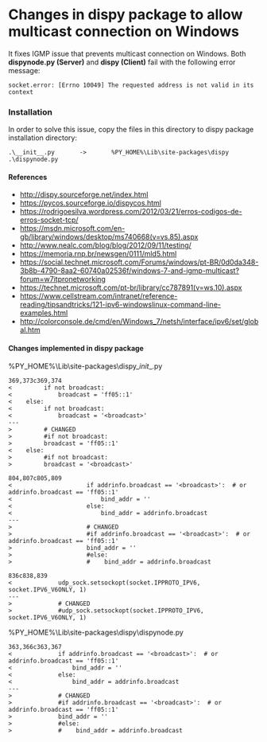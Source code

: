 # Changes in dispy package to allow multicast connection on Windows

It fixes IGMP issue that prevents multicast connection on Windows. Both **dispynode.py (Server)** and **dispy (Client)** fail with the following error message:

    socket.error: [Errno 10049] The requested address is not valid in its context

### Installation
In order to solve this issue, copy the files in this directory to dispy package installation directory:

    .\__init__.py       ->       %PY_HOME%\Lib\site-packages\dispy
    .\dispynode.py

#### References

* http://dispy.sourceforge.net/index.html
* https://pycos.sourceforge.io/dispycos.html
* https://rodrigoesilva.wordpress.com/2012/03/21/erros-codigos-de-erros-socket-tcp/
* https://msdn.microsoft.com/en-gb/library/windows/desktop/ms740668(v=vs.85).aspx
* http://www.nealc.com/blog/blog/2012/09/11/testing/
* https://memoria.rnp.br/newsgen/0111/mld5.html
* https://social.technet.microsoft.com/Forums/windows/pt-BR/0d0da348-3b8b-4790-8aa2-60740a02536f/windows-7-and-igmp-multicast?forum=w7itpronetworking
* https://technet.microsoft.com/pt-br/library/cc787891(v=ws.10).aspx
* https://www.cellstream.com/intranet/reference-reading/tipsandtricks/121-ipv6-windowslinux-command-line-examples.html
* http://colorconsole.de/cmd/en/Windows_7/netsh/interface/ipv6/set/global.htm

#### Changes implemented in dispy package

%PY_HOME%\Lib\site-packages\dispy\__init__.py

    369,373c369,374
    <         if not broadcast:
    <             broadcast = 'ff05::1'
    <    else:
    <         if not broadcast:
    <             broadcast = '<broadcast>'
    ---
    >         # CHANGED
    >         #if not broadcast:
    >         broadcast = 'ff05::1'
    <    else:
    >         #if not broadcast:
    >         broadcast = '<broadcast>'

    804,807c805,809
    <                     if addrinfo.broadcast == '<broadcast>':  # or addrinfo.broadcast == 'ff05::1'
    <                         bind_addr = ''
    <                     else:
    <                         bind_addr = addrinfo.broadcast
    ---
    >                     # CHANGED
    >                     #if addrinfo.broadcast == '<broadcast>':  # or addrinfo.broadcast == 'ff05::1'
    >                     bind_addr = ''
    >                     #else:
    >                     #    bind_addr = addrinfo.broadcast

    836c838,839
    <             udp_sock.setsockopt(socket.IPPROTO_IPV6, socket.IPV6_V6ONLY, 1)
    ---
    >             # CHANGED
    >             #udp_sock.setsockopt(socket.IPPROTO_IPV6, socket.IPV6_V6ONLY, 1)

%PY_HOME%\Lib\site-packages\dispy\dispynode.py

    363,366c363,367
    <             if addrinfo.broadcast == '<broadcast>':  # or addrinfo.broadcast == 'ff05::1'
    <                 bind_addr = ''
    <             else:
    <                 bind_addr = addrinfo.broadcast
    ---
    >             # CHANGED
    >             #if addrinfo.broadcast == '<broadcast>':  # or addrinfo.broadcast == 'ff05::1'
    >             bind_addr = ''
    >             #else:
    >             #    bind_addr = addrinfo.broadcast
